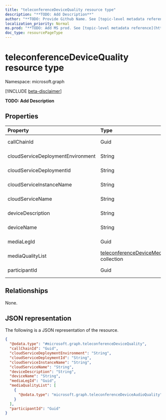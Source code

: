```yaml
---
title: "teleconferenceDeviceQuality resource type"
description: "**TODO: Add Description**"
author: "**TODO: Provide Github Name. See [topic-level metadata reference](https://msgo.azurewebsites.net/add/document/guidelines/metadata.html#topic-level-metadata)**"
localization_priority: Normal
ms.prod: "**TODO: Add MS prod. See [topic-level metadata reference](https://msgo.azurewebsites.net/add/document/guidelines/metadata.html#topic-level-metadata)**"
doc_type: resourcePageType
---
```


# teleconferenceDeviceQuality resource type

Namespace: microsoft.graph

[!INCLUDE [beta-disclaimer](../../includes/beta-disclaimer.md)]

**TODO: Add Description**

## Properties
|Property|Type|Description|
|:---|:---|:---|
|callChainId|Guid|**TODO: Add Description**|
|cloudServiceDeploymentEnvironment|String|**TODO: Add Description**|
|cloudServiceDeploymentId|String|**TODO: Add Description**|
|cloudServiceInstanceName|String|**TODO: Add Description**|
|cloudServiceName|String|**TODO: Add Description**|
|deviceDescription|String|**TODO: Add Description**|
|deviceName|String|**TODO: Add Description**|
|mediaLegId|Guid|**TODO: Add Description**|
|mediaQualityList|[teleconferenceDeviceMediaQuality](../resources/teleconferencedevicemediaquality.md) collection|**TODO: Add Description**|
|participantId|Guid|**TODO: Add Description**|

## Relationships
None.

## JSON representation
The following is a JSON representation of the resource.
<!-- {
  "blockType": "resource",
  "@odata.type": "microsoft.graph.teleconferenceDeviceQuality"
}
-->
``` json
{
  "@odata.type": "#microsoft.graph.teleconferenceDeviceQuality",
  "callChainId": "Guid",
  "cloudServiceDeploymentEnvironment": "String",
  "cloudServiceDeploymentId": "String",
  "cloudServiceInstanceName": "String",
  "cloudServiceName": "String",
  "deviceDescription": "String",
  "deviceName": "String",
  "mediaLegId": "Guid",
  "mediaQualityList": [
    {
      "@odata.type": "microsoft.graph.teleconferenceDeviceAudioQuality"
    }
  ],
  "participantId": "Guid"
}
```

